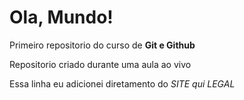 # Ola, Mundo!
 Primeiro repositorio do curso de **Git e Github**

 Repositorio criado durante uma aula ao vivo

 Essa linha eu adicionei diretamento do *SITE qui LEGAL*
